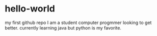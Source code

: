 # hello-world
my first github repo
I am a student computer progmmer looking to get better.
currently learning java but python is my favorite.
